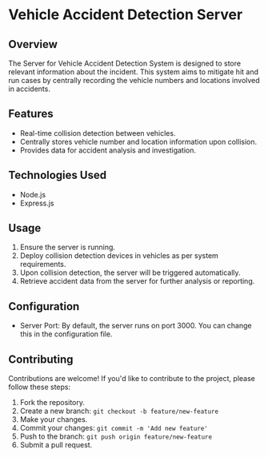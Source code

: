 # Vehicle Accident Detection Server

## Overview
The Server for Vehicle Accident Detection System is designed to store relevant information about the incident. This system aims to mitigate hit and run cases by centrally recording the vehicle numbers and locations involved in accidents.

## Features
- Real-time collision detection between vehicles.
- Centrally stores vehicle number and location information upon collision.
- Provides data for accident analysis and investigation.

## Technologies Used
- Node.js
- Express.js

## Usage
1. Ensure the server is running.
2. Deploy collision detection devices in vehicles as per system requirements.
3. Upon collision detection, the server will be triggered automatically.
4. Retrieve accident data from the server for further analysis or reporting.

## Configuration
- Server Port: By default, the server runs on port 3000. You can change this in the configuration file.

## Contributing
Contributions are welcome! If you'd like to contribute to the project, please follow these steps:
1. Fork the repository.
2. Create a new branch: `git checkout -b feature/new-feature`
3. Make your changes.
4. Commit your changes: `git commit -m 'Add new feature'`
5. Push to the branch: `git push origin feature/new-feature`
6. Submit a pull request.
